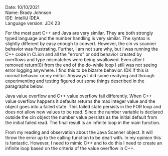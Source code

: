 Date: 10/10/2021 <br />
Name: Brady Johnson <br />
IDE: IntelliJ IDEA <br />
Language version: JDK 23 <br />

For the most part C++ and Java are very similar. They are both strongly typed language and the number handling is very 
similar. The syntax is slightly different by easy enough to convert. However, the cin vs scanner behavior was frustrating.
Further, I am not sure why, but I was running the C++ code in CLion and all the "errors" or odd behavior created by overflows and 
type mismatches were being swallowed. Even after I removed return(0) from the end of the do-while loop I still was not 
seeing error logging anywhere. I find this to be bizarre behavior. IDK if this is normal behavior or my editor. Anyways I 
did some readying and through experimenting and testing figured out some things described in the paragraphs below.

Java value overflow and C++ value overflow fail differently. When C++ value
overflow happens it defaults returns the max integer value and the object goes into a failed state. This
failed state persists in the FOR loop and does not allow new values to be read. Since the number variable
is declared outside the cin object the number value persists as the initial default from the initial
failed read. The final result is an infinite loop in the main function.

From my reading and observation about the Java Scanner object. It will throw the error up to the calling function to be dealt with.
In my opinion this is fantastic. However, I need to mimic C++ and to do this I need to create an infinite
 loop based on the criteria of the value overflow in C++.